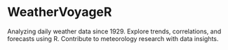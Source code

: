# WeatherVoyageR
Analyzing daily weather data since 1929. Explore trends, correlations, and forecasts using R. Contribute to meteorology research with data insights.
